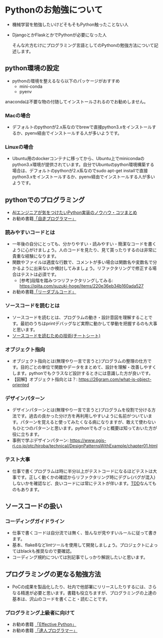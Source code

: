 # Pythonのお勉強について
- 機械学習を勉強したいけどそもそもPython触ったことない人
- DjangoとかFlaskとかでPythonが必要になった人

  そんな片方むけにプログラミング言語としてのPythonの勉強方法について記述します。

## python環境の設定
- pythonの環境を整えるなら以下のパッケージがおすすめ
  - mini-conda
  - pyenv

anacondaは不要な物の付随してインストールされるのでお勧めしません。

### Macの場合
- デフォルトのpythonが2.x系なのでbrewで直接python3.xをインストールするか、pyenv経由でインストールする人が多いようです。
### Linuxの場合
- Ubuntu用のdockerコンテナに移ってから、Ubuntu上でminicondaのpython3.x環境が提供されています。自分でUbuntuのpython環境構築する場合は、デフォルトのpythonが2.x系なのでsudo apt-get installで直接python3.xをインストールするか、pyenv経由でインストールする人が多いようです。

## pythonでのプログラミング
- [AIエンジニアが気をつけたいPython実装のノウハウ・コツまとめ](https://qiita.com/sugulu_Ogawa_ISID/items/c0e8a5e6b177bfe05e99)
- お勧め書籍[「自走プログラマー」](https://www.amazon.co.jp/dp/4297111977)
### 読みやすいコードとは
- 一年後の自分にとっても、分かりやすい・読みやすい・簡潔なコードを書くように心がけましょう。人のコードを見たり、見て貰ったりするのは非常に貴重な経験になります。
- 関数やファイルは適度な行数で、コメントが多い場合は関数名や変数名で分かるように出来ないか検討してみましょう。リファクタリングで修正する場合はテストは必須です。
    - [参考]段階を踏みつつリファクタリングしてみる: https://qiita.com/suzuki-hoge/items/220e36eb34b160ada527
- お勧め書籍[「リーダブルコード」](https://www.amazon.co.jp/dp/4873115655)
### ソースコードを読むとは
- ソースコードを読むとは、プログラムの動き・設計意図を理解することです。最初のうちはprintデバッグなど実際に動かして挙動を把握するのも大事と思います。
- [ソースコードを読むための技術(チートシート)](https://qiita.com/zizynonno/items/3a14fe6cbf52451a366c)
### オブジェクト指向
- オブジェクト指向とは(無理やり一言で言うと)プログラムの整理の仕方です。目的ごとの単位で関数やデータをまとめて、設計を理解・改善しやすくします。pythonでもクラスなど設計するときには意識した方が良いです。
- 【図解】オブジェクト指向とは？: https://26gram.com/what-is-object-oriented
### デザインパターン
- デザインパターンとは(無理やり一言で言うと)プログラムを役割で分ける方法です。過去の良かった分け方を再利用しやすいように名前がついています。パターンを覚えると使ってみたくなる病になりますが、敢えて使わないもひとつのパターンと思います。pythonでもざっと概要は知っておいた方が役に立ちます。
- 事例で学ぶデザインパターン: https://www.ogis-ri.co.jp/otc/hiroba/technical/DesignPatternsWithExample/chapter01.html
### テスト大事
- 仕事で書くプログラムは時に半分以上がテストコードになるほどテストは大事です。正しく動くかの確認からリファクタリング時にデグレ(バグが混入)しないかを確認など、良いコードには常にテストが伴います。[TDD](https://www.qbook.jp/column/20181009_713.html)なんてものもあります。
## ソースコードの扱い
### コーディングガイドライン
- 仕事で書くコードは自分流では無く、皆んなが見やすいルールに従って書きます。
- 基本、flake8などlintツールを使用して開発しましょう。プロジェクトによってはblackも推奨なので要確認。
- コーディング規約については別記事でしっかり解説したいと思います。

## プログラミングの更なる勉強方法
- PoCの成果を製品化したり、社内で他部署にリリースしたりするには、さらなる精進が必要と思います。書籍も役立ちますが、プログラミングの上達の基本は、沢山のコードを書くこと・読むことです。

### プログラミング上級者に向けて
- お勧め書籍 [「Effective Python」](https://www.amazon.co.jp/dp/4873117569)
- お勧め書籍 [「達人プログラマー」](https://www.amazon.co.jp/dp/B06W567M44)
